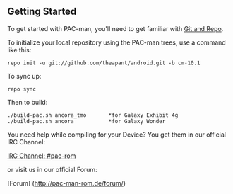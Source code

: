 Getting Started
---------------

To get started with PAC-man, you'll need to get
familiar with [Git and Repo](http://source.android.com/source/using-repo.html).

To initialize your local repository using the PAC-man trees, use a command like this:

    repo init -u git://github.com/theapant/android.git -b cm-10.1

To sync up:

    repo sync

Then to build:

    ./build-pac.sh ancora_tmo       *for Galaxy Exhibit 4g
    ./build-pac.sh ancora           *for Galaxy Wonder

You need help while compiling for your Device?
You get them in our official IRC Channel:

[IRC Channel: #pac-rom](http://webchat.freenode.net/?channels=pac-rom)

or visit us in our official Forum:

[Forum] (http://pac-man-rom.de/forum/)

